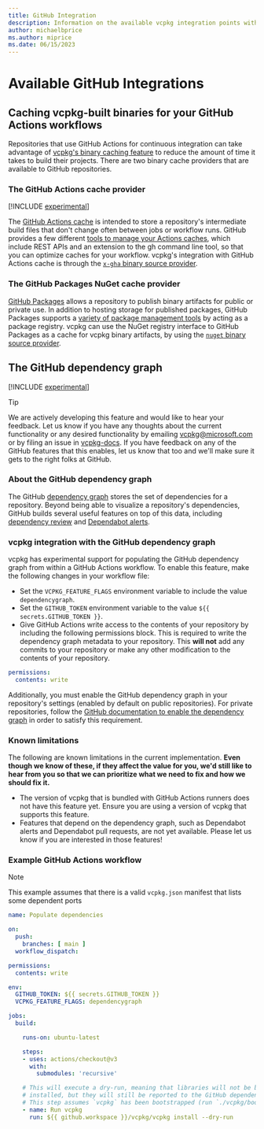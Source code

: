 ```yaml
---
title: GitHub Integration
description: Information on the available vcpkg integration points with GitHub
author: michaelbprice
ms.author: miprice
ms.date: 06/15/2023
---
```


# Available GitHub Integrations

## Caching vcpkg-built binaries for your GitHub Actions workflows

Repositories that use GitHub Actions for continuous integration can take advantage of [vcpkg's binary caching feature](./users/binarycaching.md) to reduce the amount of time it takes to build their projects. There are two binary cache providers that are available to GitHub repositories.

### The GitHub Actions cache provider

[!INCLUDE [experimental](../includes/experimental.md)]

The [GitHub Actions cache](https://docs.github.com/actions/using-workflows/caching-dependencies-to-speed-up-workflows) is intended to store a repository's intermediate build files that don't change often between jobs or workflow runs. GitHub provides a few different [tools to manage your Actions caches](https://docs.github.com/actions/using-workflows/caching-dependencies-to-speed-up-workflows#managing-caches), which include REST APIs and an extension to the gh command line tool, so that you can optimize caches for your workflow. vcpkg's integration with GitHub Actions cache is through the [`x-gha` binary source provider](./users/binarycaching.md#gha).

### The GitHub Packages NuGet cache provider

[GitHub Packages](https://docs.github.com/packages/learn-github-packages/introduction-to-github-packages) allows a repository to publish binary artifacts for public or private use. In addition to hosting storage for published packages, GitHub Packages supports a [variety of package management tools](https://docs.github.com/packages/learn-github-packages/introduction-to-github-packages#supported-clients-and-formats) by acting as a package registry. vcpkg can use the NuGet registry interface to GitHub Packages as a cache for vcpkg binary artifacts, by using the [`nuget` binary source provider](./users/binarycaching.md#nuget).

## The GitHub dependency graph

[!INCLUDE [experimental](../includes/experimental.md)]

> [!TIP]
> We are actively developing this feature and would like to hear your feedback. Let us know if you have any thoughts about the current functionality or any desired functionality by emailing [vcpkg@microsoft.com](mailto:vcpkg@microsoft.com) or by filing an issue in [vcpkg-docs](https://github.com/microsoft/vcpkg-docs/issues). If you have feedback on any of the GitHub features that this enables, let us know that too and we'll make sure it gets to the right folks at GitHub.

### About the GitHub dependency graph

The GitHub [dependency graph](https://docs.github.com/code-security/supply-chain-security/understanding-your-software-supply-chain/about-the-dependency-graph) stores the set of dependencies for a repository. Beyond being able to visualize a repository's dependencies, GitHub builds several useful features on top of this data, including [dependency review](https://docs.github.com/code-security/supply-chain-security/understanding-your-software-supply-chain/about-dependency-review) and [Dependabot alerts](https://docs.github.com/code-security/dependabot/dependabot-alerts/about-dependabot-alerts).

### vcpkg integration with the GitHub dependency graph

vcpkg has experimental support for populating the GitHub dependency graph from within a GitHub Actions workflow. To enable this feature, make the following changes in your workflow file:

* Set the `VCPKG_FEATURE_FLAGS` environment variable to include the value `dependencygraph`. 
* Set the `GITHUB_TOKEN` environment variable to the value `${{ secrets.GITHUB_TOKEN }}`.
* Give GitHub Actions write access to the contents of your repository by including the following permissions block. This is required to write the dependency graph metadata to your repository. This __will not__ add any commits to your repository or make any other modification to the contents of your repository.

```yaml
permissions:
  contents: write
```

Additionally, you must enable the GitHub dependency graph in your repository's settings (enabled by default on public repositories). For private repositories, follow the [GitHub documentation to enable the dependency graph](https://docs.github.com/code-security/supply-chain-security/understanding-your-software-supply-chain/configuring-the-dependency-graph#enabling-and-disabling-the-dependency-graph-for-a-private-repository) in order to satisfy this requirement.

### Known limitations

The following are known limitations in the current implementation. __Even though we know of these, if they affect the value for you, we'd still like to hear from you so that we can prioritize what we need to fix and how we should fix it.__

* The version of vcpkg that is bundled with GitHub Actions runners does not have this feature yet. Ensure you are using a version of vcpkg that supports this feature.
* Features that depend on the dependency graph, such as Dependabot alerts and Dependabot pull requests, are not yet available. Please let us know if you are interested in those features!

### Example GitHub Actions workflow

> [!NOTE]
> This example assumes that there is a valid `vcpkg.json` manifest that lists some dependent ports

```yaml
name: Populate dependencies

on:
  push:
    branches: [ main ]
  workflow_dispatch:

permissions:
  contents: write

env:
  GITHUB_TOKEN: ${{ secrets.GITHUB_TOKEN }}
  VCPKG_FEATURE_FLAGS: dependencygraph

jobs:
  build:

    runs-on: ubuntu-latest

    steps:
    - uses: actions/checkout@v3
      with:
        submodules: 'recursive'

    # This will execute a dry-run, meaning that libraries will not be built and
    # installed, but they will still be reported to the GitHub dependency graph.
    # This step assumes `vcpkg` has been bootstrapped (run `./vcpkg/bootstrap-vcpkg`)
    - name: Run vcpkg
      run: ${{ github.workspace }}/vcpkg/vcpkg install --dry-run

```